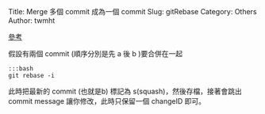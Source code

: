 Title: Merge 多個 commit 成為一個 commit
Slug: gitRebase
Category: Others
Author: twmht

[參考](http://stackoverflow.com/questions/2563632/how-can-i-merge-two-commits-into-one)

假設有兩個 commit (順序分別是先 a 後 b )要合併在一起

    :::bash
    git rebase -i


此時把最新的 commit (也就是b) 標記為 s(squash)，然後存檔，接著會跳出 commit message 讓你修改，此時只保留一個 changeID 即可。
